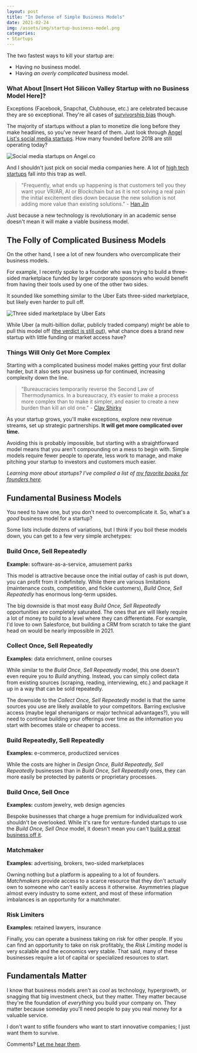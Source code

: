 ```yaml
---
layout: post
title: "In Defense of Simple Business Models"
date: 2021-02-24
img: /assets/img/startup-business-model.png
categories:
- Startups
---
```


The two fastest ways to kill your startup are:

- Having _no_ business model.
- Having _an overly complicated_ business model.

### What About [Insert Hot Silicon Valley Startup with no Business Model Here]?

Exceptions (Facebook, Snapchat, Clubhouse, etc.) are celebrated because they are so exceptional. They're all cases of [survivorship bias](https://en.wikipedia.org/wiki/Survivorship_bias) though.

The majority of startups without a plan to monetize die long before they make headlines, so you've never heard of them. Just look through [Angel List's social media startups](https://angel.co/social-media). How many founded before 2018 are still operating today?

![Social media startups on Angel.co](https://i.imgur.com/d4ejyYi.png)

And I shouldn't just pick on social media companies here. A lot of [high tech startups](https://www.karllhughes.com/posts/high-tech-enabled) fall into this trap as well.

> "Frequently, what ends up happening is that customers tell you they want your VR/AR, AI or Blockchain but as it is not solving a real pain the initial excitement dies down because the new solution is not adding more value than existing solutions." - [Han Jin](https://www.forbes.com/sites/hanjin/2018/10/02/not-technology-but-a-business-model-makes-a-startup-dominate-a-new-industry/?sh=592d767733db)

Just because a new technology is revolutionary in an academic sense doesn't mean it will make a viable business model.

## The Folly of Complicated Business Models

On the other hand, I see a lot of new founders who overcomplicate their business models.

For example, I recently spoke to a founder who was trying to build a three-sided marketplace funded by larger corporate sponsors who would benefit from having their tools used by one of the other two sides.

It sounded like something similar to the Uber Eats three-sided marketplace, but likely even harder to pull off.

![Three sided marketplace by Uber Eats](https://i.imgur.com/qUOeaUG.png)

While Uber (a multi-billion dollar, publicly traded company) _might_ be able to pull this model off ([the verdict is still out](https://nymag.com/intelligencer/2020/08/if-uber-eats-isnt-profitable-now-when-can-it-be.html)), what chance does a brand new startup with little funding or market access have?

### Things Will Only Get More Complex
Starting with a complicated business model makes getting your first dollar harder, but it also sets your business up for continued, increasing complexity down the line.

> "Bureaucracies temporarily reverse the Second Law of Thermodynamics. In a bureaucracy, it’s easier to make a process more complex than to make it simpler, and easier to create a new burden than kill an old one." - [Clay Shirky](https://jarche.com/2010/04/the-collapse-of-complicated-business-models/)

As your startup grows, you'll make exceptions, explore new revenue streams, set up strategic partnerships. **It will get more complicated over time.**

Avoiding this is probably impossible, but starting with a straightforward model means that you aren't compounding on a mess to begin with. Simple models require fewer people to operate, less work to manage, and make pitching your startup to investors and customers much easier.

_Learning more about startups? I've compiled a list of [my favorite books for founders here](https://www.karllhughes.com/posts/startup-books)._

## Fundamental Business Models
You need to have one, but you don't need to overcomplicate it. So, what's a *good* business model for a startup?

Some lists include dozens of variations, but I think if you boil these models down, you can get to a few very simple archetypes:

### Build Once, Sell Repeatedly
**Example:** software-as-a-service, amusement parks

This model is attractive because once the initial outlay of cash is put down, you can profit from it indefinitely. While there are various limitations (maintenance costs, competition, and fickle customers), *Build Once, Sell Repeatedly* has enormous long-term upsides.

The big downside is that most easy *Build Once, Sell Repeatedly* opportunities are completely saturated. The ones that are will likely require a lot of money to build to a level where they can differentiate. For example, I'd love to own Salesforce, but building a CRM from scratch to take the giant head on would be nearly impossible in 2021.

### Collect Once, Sell Repeatedly
**Examples:** data enrichment, online courses

While similar to the *Build Once, Sell Repeatedly* model, this one doesn't even require you to *Build* anything. Instead, you can simply collect data from existing sources (scraping, reading, interviewing, etc.) and package it up in a way that can be sold repeatedly.

The downside to the *Collect Once, Sell Repeatedly* model is that the same sources you use are likely available to your competitors. Barring exclusive access (maybe legal shenanigans or major technical advantages?), you will need to continue building your offerings over time as the information you start with becomes stale or cheaper to access.

### Build Repeatedly, Sell Repeatedly
**Examples:** e-commerce, productized services

While the costs are higher in *Design Once, Build Repeatedly, Sell Repeatedly* businesses than in *Build Once, Sell Repeatedly* ones, they can more easily be protected by patents or proprietary processes.

### Build Once, Sell Once
**Examples:** custom jewelry, web design agencies

Bespoke businesses that charge a huge premium for individualized work shouldn't be overlooked. While it's rare for venture-funded startups to use the *Build Once, Sell Once* model, it doesn't mean you can't [build a great business off it](https://www.inc.com/magazine/201603/kalee-thompson/how-to-expand-custom-design-business.html).

### Matchmaker
**Examples:** advertising, brokers, two-sided marketplaces

Owning nothing but a platform is appealing to a lot of founders. *Matchmakers* provide access to a scarce resource that they don't actually own to someone who can't easily access it otherwise. Asymmetries plague almost every industry to some extent, and most of these information imbalances is an opportunity for a matchmater.

### Risk Limiters
**Examples:** retained lawyers, insurance

Finally, you can operate a business taking on risk for other people. If you can find an opportunity to take on risk profitably, the *Risk Limiting* model is very scalable and the economics very stable. That said, many of these businesses require a lot of capital or specialized resources to start.

## Fundamentals Matter
I know that business models aren't as *cool* as technology, hypergrowth, or snagging that big investment check, but they matter. They matter because they're the foundation of _everything_ you build your company on. They matter because someday you'll need people to pay you real money for a valuable service.

I don't want to stifle founders who want to start innovative companies; I just want them to survive.

Comments? [Let me hear them](https://twitter.com/KarlLHughes).
